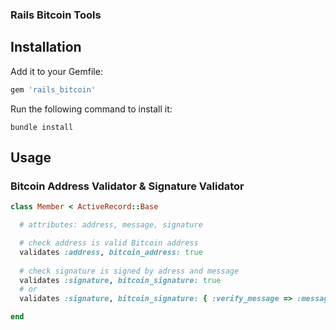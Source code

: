 ### Rails Bitcoin Tools

## Installation

Add it to your Gemfile:

```ruby
gem 'rails_bitcoin'
```

Run the following command to install it:

```console
bundle install
```

## Usage

### Bitcoin Address Validator & Signature Validator

````ruby
class Member < ActiveRecord::Base

  # attributes: address, message, signature

  # check address is valid Bitcoin address
  validates :address, bitcoin_address: true
  
  # check signature is signed by adress and message
  validates :signature, bitcoin_signature: true
  # or 
  validates :signature, bitcoin_signature: { :verify_message => :message_attr, :verify_address => :address_attr }

end
````
